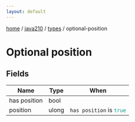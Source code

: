 ```yaml
---
layout: default
---
```


[home](/)  /  [java210](/protocol/java210)  /  [types](/protocol/java210/types)  /  optional-position

# Optional position

## Fields

Name | Type | When
---|---|:---:
has position | bool | 
position | ulong | <code>has position</code> is <code><span style="color:#009688">true</span></code>
